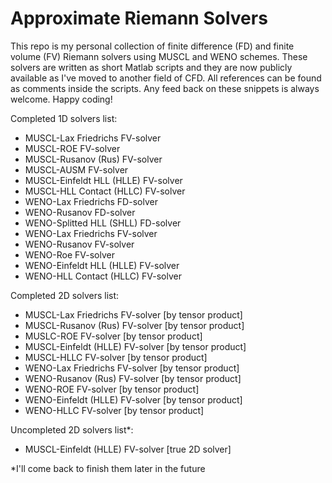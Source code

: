 # Approximate Riemann Solvers
This repo is my personal collection of finite difference (FD) and finite volume (FV) Riemann solvers using MUSCL and WENO schemes. These solvers are written as short Matlab scripts and they are now publicly available as I've moved to another field of CFD. All references can be found as comments inside the scripts. Any feed back on these snippets is always welcome. Happy coding!

Completed 1D solvers list:
* MUSCL-Lax Friedrichs FV-solver
* MUSCL-ROE FV-solver
* MUSCL-Rusanov (Rus) FV-solver
* MUSCL-AUSM FV-solver
* MUSCL-Einfeldt HLL (HLLE) FV-solver
* MUSCL-HLL Contact (HLLC) FV-solver
* WENO-Lax Friedrichs FD-solver
* WENO-Rusanov FD-solver
* WENO-Splitted HLL (SHLL) FD-solver
* WENO-Lax Friedrichs FV-solver
* WENO-Rusanov FV-solver
* WENO-Roe FV-solver
* WENO-Einfeldt HLL (HLLE) FV-solver
* WENO-HLL Contact (HLLC) FV-solver

Completed 2D solvers list:
* MUSCL-Lax Friedrichs FV-solver [by tensor product]
* MUSCL-Rusanov (Rus) FV-solver [by tensor product]
* MUSLC-ROE FV-solver [by tensor product]
* MUSCL-Einfeldt (HLLE) FV-solver [by tensor product]
* MUSCL-HLLC FV-solver [by tensor product]
* WENO-Lax Friedrichs FV-solver [by tensor product]
* WENO-Rusanov (Rus) FV-solver [by tensor product]
* WENO-ROE FV-solver [by tensor product]
* WENO-Einfeldt (HLLE) FV-solver [by tensor product]
* WENO-HLLC FV-solver [by tensor product]

Uncompleted 2D solvers list*:
* MUSCL-Einfeldt (HLLE) FV-solver [true 2D solver]

*I'll come back to finish them later in the future
